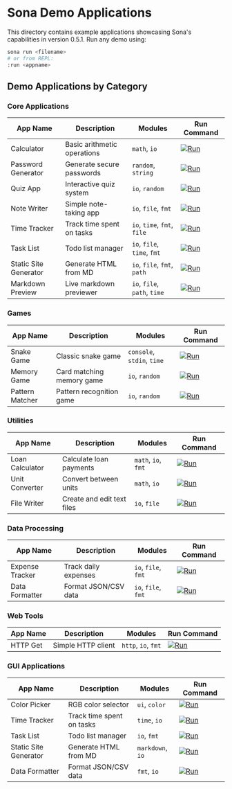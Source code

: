 # Sona Demo Applications

This directory contains example applications showcasing Sona's capabilities in version 0.5.1. Run any demo using:

```sh
sona run <filename>
# or from REPL:
:run <appname>
```

## Demo Applications by Category

### Core Applications

| App Name              | Description                 | Modules                      | Run Command                                                                          |
| --------------------- | --------------------------- | ---------------------------- | ------------------------------------------------------------------------------------ |
| Calculator            | Basic arithmetic operations | `math`, `io`                 | [![Run](https://img.shields.io/badge/Sona-Run-blue)](sona:run:calculator)            |
| Password Generator    | Generate secure passwords   | `random`, `string`           | [![Run](https://img.shields.io/badge/Sona-Run-blue)](sona:run:password_generator)    |
| Quiz App              | Interactive quiz system     | `io`, `random`               | [![Run](https://img.shields.io/badge/Sona-Run-blue)](sona:run:quiz_app)              |
| Note Writer           | Simple note-taking app      | `io`, `file`, `fmt`          | [![Run](https://img.shields.io/badge/Sona-Run-blue)](sona:run:note_writer)           |
| Time Tracker          | Track time spent on tasks   | `io`, `time`, `fmt`, `file`  | [![Run](https://img.shields.io/badge/Sona-Run-blue)](sona:run:time_tracker)          |
| Task List             | Todo list manager           | `io`, `file`, `time`, `fmt`  | [![Run](https://img.shields.io/badge/Sona-Run-blue)](sona:run:task_list)             |
| Static Site Generator | Generate HTML from MD       | `io`, `file`, `fmt`, `path`  | [![Run](https://img.shields.io/badge/Sona-Run-blue)](sona:run:static_site_generator) |
| Markdown Preview      | Live markdown previewer     | `io`, `file`, `path`, `time` | [![Run](https://img.shields.io/badge/Sona-Run-blue)](sona:run:markdown_preview)      |

### Games

| App Name        | Description               | Modules                    | Run Command                                                                    |
| --------------- | ------------------------- | -------------------------- | ------------------------------------------------------------------------------ |
| Snake Game      | Classic snake game        | `console`, `stdin`, `time` | [![Run](https://img.shields.io/badge/Sona-Run-blue)](sona:run:snake_game)      |
| Memory Game     | Card matching memory game | `io`, `random`             | [![Run](https://img.shields.io/badge/Sona-Run-blue)](sona:run:memory_game)     |
| Pattern Matcher | Pattern recognition game  | `io`, `random`             | [![Run](https://img.shields.io/badge/Sona-Run-blue)](sona:run:pattern_matcher) |

### Utilities

| App Name        | Description                | Modules             | Run Command                                                                    |
| --------------- | -------------------------- | ------------------- | ------------------------------------------------------------------------------ |
| Loan Calculator | Calculate loan payments    | `math`, `io`, `fmt` | [![Run](https://img.shields.io/badge/Sona-Run-blue)](sona:run:loan_calculator) |
| Unit Converter  | Convert between units      | `math`, `io`        | [![Run](https://img.shields.io/badge/Sona-Run-blue)](sona:run:unit_converter)  |
| File Writer     | Create and edit text files | `io`, `file`        | [![Run](https://img.shields.io/badge/Sona-Run-blue)](sona:run:file_writer)     |

### Data Processing

| App Name        | Description          | Modules             | Run Command                                                                    |
| --------------- | -------------------- | ------------------- | ------------------------------------------------------------------------------ |
| Expense Tracker | Track daily expenses | `io`, `file`, `fmt` | [![Run](https://img.shields.io/badge/Sona-Run-blue)](sona:run:expense_tracker) |
| Data Formatter  | Format JSON/CSV data | `io`, `file`, `fmt` | [![Run](https://img.shields.io/badge/Sona-Run-blue)](sona:run:data_formatter)  |

### Web Tools

| App Name | Description        | Modules             | Run Command                                                             |
| -------- | ------------------ | ------------------- | ----------------------------------------------------------------------- |
| HTTP Get | Simple HTTP client | `http`, `io`, `fmt` | [![Run](https://img.shields.io/badge/Sona-Run-blue)](sona:run:http_get) |

### GUI Applications

| App Name              | Description               | Modules          | Run Command                                                                          |
| --------------------- | ------------------------- | ---------------- | ------------------------------------------------------------------------------------ |
| Color Picker          | RGB color selector        | `ui`, `color`    | [![Run](https://img.shields.io/badge/Sona-Run-blue)](sona:run:color_picker)          |
| Time Tracker          | Track time spent on tasks | `time`, `io`     | [![Run](https://img.shields.io/badge/Sona-Run-blue)](sona:run:time_tracker)          |
| Task List             | Todo list manager         | `io`, `fmt`      | [![Run](https://img.shields.io/badge/Sona-Run-blue)](sona:run:task_list)             |
| Static Site Generator | Generate HTML from MD     | `markdown`, `io` | [![Run](https://img.shields.io/badge/Sona-Run-blue)](sona:run:static_site_generator) |
| Data Formatter        | Format JSON/CSV data      | `fmt`, `io`      | [![Run](https://img.shields.io/badge/Sona-Run-blue)](sona:run:data_formatter)        |
